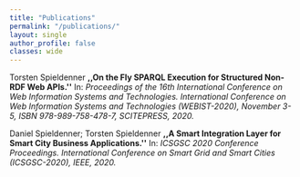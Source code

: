 ```yaml
---
title: "Publications"
permalink: "/publications/"
layout: single
author_profile: false
classes: wide
---
```


Torsten Spieldenner
**,,On the Fly SPARQL Execution for Structured Non-RDF Web APIs.''** In: *Proceedings of the 16th International Conference on Web Information Systems and Technologies. International Conference on Web Information Systems and Technologies (WEBIST-2020), November 3-5, ISBN 978-989-758-478-7, SCITEPRESS, 2020.*

Daniel Spieldenner; Torsten Spieldenner
**,,A Smart Integration Layer for Smart City Business Applications.''** In: *ICSGSC 2020 Conference Proceedings. International Conference on Smart Grid and Smart Cities (ICSGSC-2020), IEEE, 2020.*

